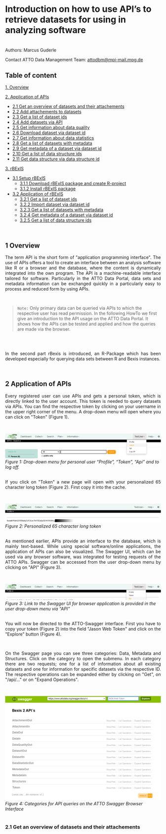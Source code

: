 # Introduction on how to use API’s to retrieve datasets for using in analyzing software

#

Authors: Marcus Guderle

Contact ATTO Data Management Team: <attodbm@mpi-mail.mpg.de>


## Table of content

[1. Overview](#1-overview)

[2. Application of APIs](#2-application-of-apis)

- [2.1 Get an overview of datasets and their attachements](#21-get-an-overview-of-datasets-and-their-attachements)
- [2.2 Add attachements to datasets](#22-add-attachements-to-datasets)
- [2.3 Get a list of dataset ids](#23-get-a-list-of-dataset-ids)
- [2.4 Add datasets via API](#24-add-datasets-via-API)
- [2.5 Get information about data quality](#25-get-information-about-data-quality)
- [2.6 Download dataset via dataset id](#26-download-dataset-via-dataset-id)
- [2.7 Get information about data statistics](#27-get-information-about-data-statistics)
- [2.8 Get a list of datasets with metadata](#28-get-a-list-of-datasets-with-metadata)
- [2.9 Get metadata of a dataset via dataset id](#29-get-metadata-of-a-dataset-via-dataset-id)
- [2.10 Get a list of data structure ids](#210-get-a-list-of-data-structure-ids)
- [2.11 Get data structure via data structure id](#211-get-data-structure-via-data-structure-id)

[3. rBExIS](#3-rBExIS)

- [3.1 Setup rBExIS](#31-Setup-rBExIS)
    - [3.1.1 Download rBExIS package and create R-project](#311-download-rBExIS-package-and-create-R-project)
    - [3.1.2 Install rBExIS package](#312-install-rBExIS-package)
- [3.2 Application of rBExIS](#32-application-of-rBExIS)
    - [3.2.1 Get a list of dataset ids](#321-get-a-list-of-dataset-ids)
    - [3.2.2 Import dataset via dataset id](#322-import-dataset-via-dataset-id)
    - [3.2.3 Get a list of datasets with metadata](#323-get-a-list-of-datasets-with-metadata)
    - [3.2.4 Get metadata of a dataset via dataset id](#324-get-metadata-of-a-dataset-via-dataset-id)
    - [3.2.5 Get a list of data structure ids](#325-get-a-list-of-data-structure-ids)
<br>

## 1 Overview

<p align="justify">
The term API is the short form of "application programming interface". The use of APIs offers a tool to create an interface between an analysis software like R or a browser and the database, where the content is dynamically integrated into the own program. The API is a machine-readable interface tailored for software.
Particularly in the ATTO Data Portal, data sets and metadata information can be exchanged quickly in a particularly easy to process and reduced form by using APIs.
</p>
<br>

> `Note:` Only primary data can be queried via APIs to which the respective user has read permission.
In the following HowTo we first give an introduction to the API usage on the ATTO Data Portal. It shows how the APIs can be tested and applied and how the queries are made via the browser.
<br>
<br>

<p align="justify">
In the second part rBexis is introduced, an R-Package which has been developed especially for querying data sets between R and Bexis instances.
</p>
<br>

## 2 Application of APIs

<p align="justify">
Every registered user can use APIs and gets a personal token, which is directly linked to the user account. This token is needed to query datasets via APIs. You can find the respective token by clicking on your username in the upper right corner of the menu. A drop-down menu will open where you can click on "Token" (Figure 1).
</p>
<br>

![](https://github.com/ATTODataPortal/Documents/blob/4487b678e436a059e6770863e8c10194dba1fadf/images_upload/image_API1.png?raw=true)*Figure 1: Drop-down menu for personal user “Profile”, “Token”, “Api” and to log off.*
<br>
<br>

<p align="justify">
If you click on "Token" a new page will open with your personalized 65 character long token (Figure 2). First copy it into the cache.
</p>
<br>

![](https://github.com/ATTODataPortal/Documents/blob/4487b678e436a059e6770863e8c10194dba1fadf/images_upload/image_API2.png?raw=true)*Figure 2: Personalized 65 character long token*
<br>
<br>

<p align="justify">
As mentioned earlier, APIs provide an interface to the database, which is mainly text-based. While using special software/online applications, the application of APIs can also be visualized. The Swagger UI, which can be used via any browser software, was integrated for testing requests of the ATTO APIs. Swagger can be accessed from the user drop-down menu by clicking on "API" (Figure 3).
</p>
<br>

![](https://github.com/ATTODataPortal/Documents/blob/4487b678e436a059e6770863e8c10194dba1fadf/images_upload/image_API3.png?raw=true)*Figure 3: Link to the Swagger UI for browser application is provided in the user drop-down menu via “API”*
<br>
<br>

<p align="justify">
You will now be directed to the ATTO-Swagger interface. First you have to copy your token (Figure 2) into the field "Jason Web Token" and click on the "Explore" button (Figure 4).
</p>
<br>
<p align="justify">
On the Swagger page you can see three categories: Data, Metadata and Structures. Click on the category to open the submenu. In each category there are two requests; one for a list of information about all existing datasets and one for information for specific datasets via the respective ID. The respective operations can be expanded either by clicking on "Get", on "/api/..." or on "Expand Operations".
</p>
<br>

![](https://github.com/ATTODataPortal/Documents/blob/dad768bfaa2b6c11323c4c74163e56d49a801531/images_upload/image_API4.png?raw=true)*Figure 4: Categories for API queries on the ATTO Swagger Browser Interface*
<br>
<br>

### 2.1 Get an overview of datasets and their attachements